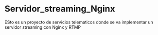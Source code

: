 # Servidor_streaming_Nginx
ESto es un proyecto de servicios telematicos donde se va implementar un servidor streaming con Nginx y  RTMP

